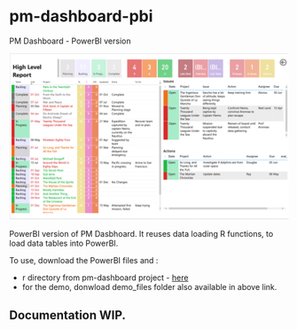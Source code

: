 # pm-dashboard-pbi
PM Dashboard - PowerBI version


![screenshot](./screenshot.png "Screenshot")

PowerBI version of PM Dasbhoard. It reuses data loading R functions, to load data tables into PowerBI.

To use, download the PowerBI files and :

- r directory from pm-dashboard project - [here](https://github.com/carlosyanez/pm-dashboard/tree/master/shiny)
- for the demo, donwload demo_files folder also available in above link.


## Documentation WIP.
